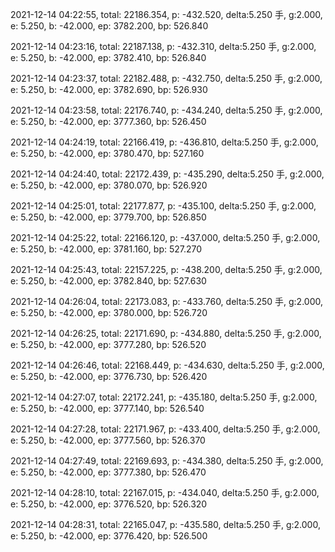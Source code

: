 2021-12-14 04:22:55, total: 22186.354, p: -432.520, delta:5.250 手, g:2.000, e: 5.250, b: -42.000, ep: 3782.200, bp: 526.840

2021-12-14 04:23:16, total: 22187.138, p: -432.310, delta:5.250 手, g:2.000, e: 5.250, b: -42.000, ep: 3782.410, bp: 526.840

2021-12-14 04:23:37, total: 22182.488, p: -432.750, delta:5.250 手, g:2.000, e: 5.250, b: -42.000, ep: 3782.690, bp: 526.930

2021-12-14 04:23:58, total: 22176.740, p: -434.240, delta:5.250 手, g:2.000, e: 5.250, b: -42.000, ep: 3777.360, bp: 526.450

2021-12-14 04:24:19, total: 22166.419, p: -436.810, delta:5.250 手, g:2.000, e: 5.250, b: -42.000, ep: 3780.470, bp: 527.160

2021-12-14 04:24:40, total: 22172.439, p: -435.290, delta:5.250 手, g:2.000, e: 5.250, b: -42.000, ep: 3780.070, bp: 526.920

2021-12-14 04:25:01, total: 22177.877, p: -435.100, delta:5.250 手, g:2.000, e: 5.250, b: -42.000, ep: 3779.700, bp: 526.850

2021-12-14 04:25:22, total: 22166.120, p: -437.000, delta:5.250 手, g:2.000, e: 5.250, b: -42.000, ep: 3781.160, bp: 527.270

2021-12-14 04:25:43, total: 22157.225, p: -438.200, delta:5.250 手, g:2.000, e: 5.250, b: -42.000, ep: 3782.840, bp: 527.630

2021-12-14 04:26:04, total: 22173.083, p: -433.760, delta:5.250 手, g:2.000, e: 5.250, b: -42.000, ep: 3780.000, bp: 526.720

2021-12-14 04:26:25, total: 22171.690, p: -434.880, delta:5.250 手, g:2.000, e: 5.250, b: -42.000, ep: 3777.280, bp: 526.520

2021-12-14 04:26:46, total: 22168.449, p: -434.630, delta:5.250 手, g:2.000, e: 5.250, b: -42.000, ep: 3776.730, bp: 526.420

2021-12-14 04:27:07, total: 22172.241, p: -435.180, delta:5.250 手, g:2.000, e: 5.250, b: -42.000, ep: 3777.140, bp: 526.540

2021-12-14 04:27:28, total: 22171.967, p: -433.400, delta:5.250 手, g:2.000, e: 5.250, b: -42.000, ep: 3777.560, bp: 526.370

2021-12-14 04:27:49, total: 22169.693, p: -434.380, delta:5.250 手, g:2.000, e: 5.250, b: -42.000, ep: 3777.380, bp: 526.470

2021-12-14 04:28:10, total: 22167.015, p: -434.040, delta:5.250 手, g:2.000, e: 5.250, b: -42.000, ep: 3776.520, bp: 526.320

2021-12-14 04:28:31, total: 22165.047, p: -435.580, delta:5.250 手, g:2.000, e: 5.250, b: -42.000, ep: 3776.420, bp: 526.500